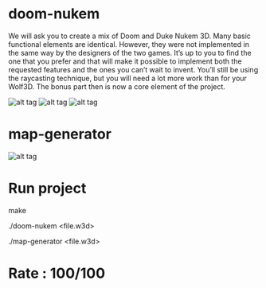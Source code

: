 # doom-nukem
We will ask you to create a mix of Doom and Duke Nukem 3D. Many basic functional
elements are identical. However, they were not implemented in the same way by the designers of the two games. It’s up to you to find the one that you prefer and that will make
it possible to implement both the requested features and the ones you can’t wait to invent.
You’ll still be using the raycasting technique, but you will need a lot more work than
for your Wolf3D. The bonus part then is now a core element of the project.

![alt tag](https://user-images.githubusercontent.com/34480775/52217940-d169f400-2899-11e9-8641-344249669b02.png)
![alt tag]()
![alt tag]()

# map-generator
![alt tag]()

# Run project
make

./doom-nukem <file.w3d> 

./map-generator <file.w3d> 

# Rate : 100/100
